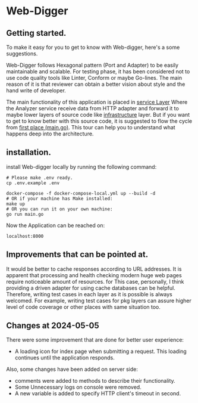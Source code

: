 # Web-Digger

## Getting started.

To make it easy for you to get to know with Web-digger, here's a some suggestions.

Web-Digger follows Hexagonal pattern (Port and Adapter) to be easily maintainable and scalable.
For testing phase, it has been considered not to use code quality tools like Linter, Conform or maybe Go-lines. The main reason of it is that reviewer can obtain a better vision about style and the hand write of developer.   


The main functionality of this application is placed in [service Layer](./internal/core/services) Where the Analyzer service receive data from HTTP adapter and forward it to maybe lower layers of source code like [infrastructure](./internal/core/infrastructure) layer. But if you want to get to know better with this source code, it is suggested to flow the cycle from [first place (main.go)](./main.go). This tour can help you to understand what happens deep into the architecture. 

## installation.
install Web-digger locally by running the following command:

```shell
# Please make .env ready.
cp .env.example .env

docker-compose -f docker-compose-local.yml up --build -d
# OR if your machine has Make installed:
make up
# OR you can run it on your own machine:
go run main.go
```

Now the Application can be reached on:
```
localhost:8000
```

## Improvements that can be pointed at.

It would be better to cache responses according to URL addresses. It is apparent that processing and health checking modern huge web pages require noticeable amount of resources. for This case, personally, I think providing a driven adapter for using cache databases can be helpful.
Therefore, writing test cases in each layer as it is possible is always welcomed. For example, writing test cases for pkg layers can assure higher level of code coverage or other places with same situation too.

## Changes at 2024-05-05
There were some improvement that are done for better user experience:
* A loading icon for index page when submitting a request. This loading continues until the application responds.

Also, some changes have been added on server side:
* comments were added to methods to describe their functionality.
* Some Unnecessary logs on console were removed.
* A new variable is added to specify HTTP client's timeout in second.
